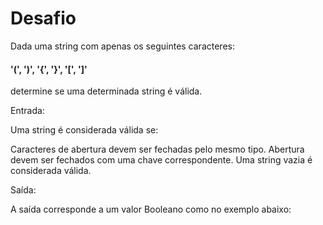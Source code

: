 
# Desafio
Dada uma string com apenas os seguintes caracteres: 
#### '(', ')', '{', '}', '[', ']'
determine se uma determinada string é válida.

Entrada:

Uma string é considerada válida se:

Caracteres de abertura devem ser fechadas pelo mesmo tipo. Abertura devem ser fechados com uma chave correspondente. Uma string vazia é considerada válida.

Saída:

A saída corresponde a um valor Booleano como no exemplo abaixo: